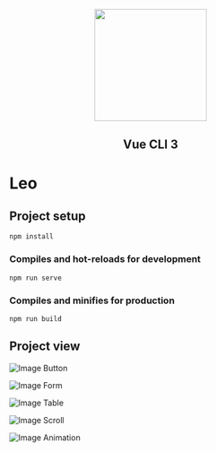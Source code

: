 <p align="center">
    <a href="https://cn.vuejs.org">
        <img width="200" src="https://raw.githubusercontent.com/lihaomu/leo/master/src/assets/logo.png">
    </a>
</p>
<h2 align="center">Vue CLI 3</h2>

# Leo
## Project setup
```
npm install
```

### Compiles and hot-reloads for development
```
npm run serve
```

### Compiles and minifies for production
```
npm run build
```

## Project view
![Image Button](https://raw.githubusercontent.com/lihaomu/src/master/leo-btn.png)

![Image Form](https://raw.githubusercontent.com/lihaomu/src/master/leo-form.png)

![Image Table](https://raw.githubusercontent.com/lihaomu/src/master/leo-table.png)

![Image Scroll](https://raw.githubusercontent.com/lihaomu/src/master/leo-scroll.png)

![Image Animation](https://raw.githubusercontent.com/lihaomu/src/master/leo-animation.png)
